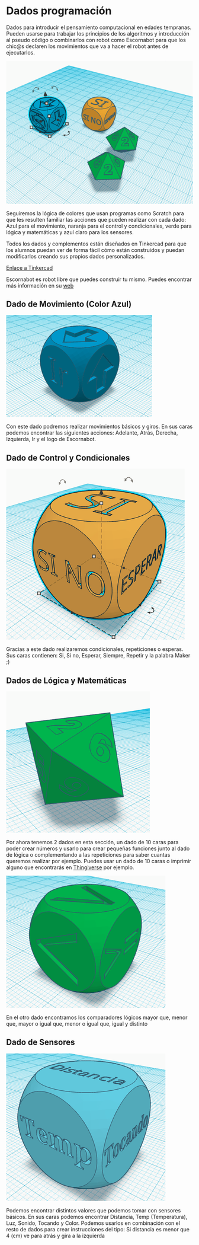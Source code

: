 # Dados programación

Dados para introducir el pensamiento computacional en edades tempranas. Pueden usarse para trabajar los principios de los algoritmos y introducción al pseudo código o combinarlos con robot como Escornabot para que los chic@s declaren los movimientos que va a hacer el robot antes de ejecutarlos. 

![dados_programacion](images/Dados-programacion.png)

Seguiremos la lógica de colores que usan programas como Scratch para que les resulten familiar las acciones que pueden realizar con cada dado: Azul para el movimiento, naranja para el control y condicionales, verde para lógica y matemáticas y azul claro para los sensores.

Todos los dados y complementos están diseñados en Tinkercad para que los alumnos puedan ver de forma fácil cómo están construidos y puedan modificarlos creando sus propios dados personalizados. 

[Enlace a Tinkercad](https://www.tinkercad.com/things/4HDoMNVHfnd-dados-programacion/)

Escornabot es robot libre que puedes construir tu mismo. Puedes encontrar más información en su [web](http://www.escornabot.com)

## Dado de Movimiento (Color Azul)

![dado_movimiento](images/Dado-movimiento.png)

Con este dado podremos realizar movimientos básicos y giros. En sus caras podemos encontrar las siguientes acciones: Adelante, Atrás, Derecha, Izquierda, Ir y el logo de Escornabot.

## Dado de Control y Condicionales

![Dado-Control](images/Dado-control.png)

Gracias a este dado realizaremos condicionales, repeticiones o esperas. Sus caras contienen: Si, Si no, Esperar, Siempre, Repetir y la palabra Maker ;)

## Dados de Lógica y Matemáticas

![Dado-matematicas](images/Dado-matematicas.png)

Por ahora tenemos 2 dados en esta sección, un dado de 10 caras para poder crear números y usarlo para crear pequeñas funciones junto al dado de lógica o complementando a las repeticiones para saber cuantas queremos realizar por ejemplo. Puedes usar un dado de 10 caras o imprimir alguno que encontrarás en [Thingiverse](http://www.thingiverse.com) por ejemplo.

![Dado-logica](images/Dado-logica.png)

En el otro dado encontramos los comparadores lógicos mayor que, menor que, mayor o igual que, menor o igual que, igual y distinto

## Dado de Sensores

![Dado-sensores](images/Dado-sensores.png)

Podemos encontrar distintos valores que podemos tomar con sensores básicos. En sus caras podemos encontrar Distancia, Temp (Temperatura), Luz, Sonido, Tocando y Color. Podemos usarlos en combinación con el resto de dados para crear instrucciones del tipo: Si distancia es menor que 4 (cm) ve para atrás y gira a la izquierda





